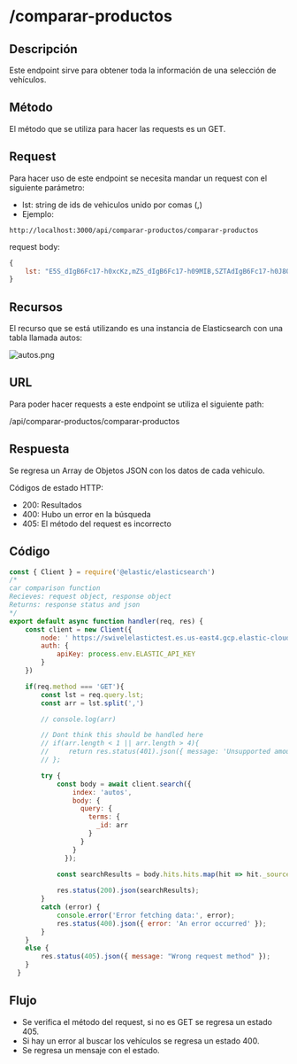 # /comparar-productos

## Descripción

Este endpoint sirve para obtener toda la información de una selección de vehículos.

## Método

El método que se utiliza para hacer las requests es un GET.

## Request

Para hacer uso de este endpoint se necesita mandar un request con el siguiente parámetro:

- lst: string de ids de vehiculos unido por comas (,)
- Ejemplo:

```
http://localhost:3000/api/comparar-productos/comparar-productos
```

request body:

```jsx
{
    lst: "E5S_dIgB6Fc17-h0xcKz,mZS_dIgB6Fc17-h09MIB,SZTAdIgB6Fc17-h0J8OE"
}
```

## Recursos

El recurso que se está utilizando es una instancia de Elasticsearch con una tabla llamada autos: 

![autos.png](comparar-productos%20362b99461b344a7cb6daeada2db732a9/autos.png)

## URL

Para poder hacer requests a este endpoint se utiliza el siguiente path:

/api/comparar-productos/comparar-productos

## Respuesta

Se regresa un Array de Objetos JSON con los datos de cada vehiculo.

Códigos de estado HTTP:

- 200: Resultados
- 400: Hubo un error en la búsqueda
- 405: El método del request es incorrecto

## Código

```jsx
const { Client } = require('@elastic/elasticsearch')
/* 
car comparison function
Recieves: request object, response object
Returns: response status and json 
*/
export default async function handler(req, res) {
    const client = new Client({
        node: ' https://swivelelastictest.es.us-east4.gcp.elastic-cloud.com/',
        auth: {
            apiKey: process.env.ELASTIC_API_KEY
        }
    })

    if(req.method === 'GET'){
        const lst = req.query.lst;
        const arr = lst.split(',')

        // console.log(arr)

        // Dont think this should be handled here
        // if(arr.length < 1 || arr.length > 4){
        //     return res.status(401).json({ message: 'Unsupported amount of cars' }); // <-- handle this part in front
        // };

        try {
            const body = await client.search({
                index: 'autos',
                body: {
                  query: {
                    terms: {
                      _id: arr
                    }
                  }
                }
              });

            const searchResults = body.hits.hits.map(hit => hit._source);
            
            res.status(200).json(searchResults);
        } 
        catch (error) {
            console.error('Error fetching data:', error);
            res.status(400).json({ error: 'An error occurred' });
        }
    }
    else {
        res.status(405).json({ message: "Wrong request method" });
    }
  }
```

## Flujo

- Se verifica el método del request, si no es GET se regresa un estado 405.
- Si hay un error al buscar los vehículos se regresa un estado 400.
- Se regresa un mensaje con el estado.